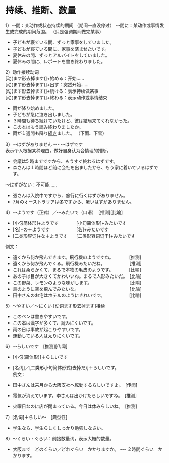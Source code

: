 持续、推断、数量
==========
1）～間：某动作或状态持续的期间   （期间一直没停过）
  ～間に：某动作或事情发生或完成的期间范围。 （只是强调期间做完某事）
+ 子どもが寝ている間、ずっと家事をしていました。
+ 子どもが寝ている間に、家事を済ませたいです。
+ 夏休みの間、ずっとアルバイトをしていました。
+ 夏休みの間に、レポートを書き終わりました。

2）动作接续动词  
  [动(ます形去掉ます)]+始める：开始……  
  [动(ます形去掉ます)]+出す：突然开始……  
  [动(ます形去掉ます)]+続ける：表示持续做某事  
  [动(ます形去掉ます)]+終わる：表示动作或事情结束
  
+ 雨が降り始めました。
+ 子どもが急に泣き出しました。
+ ３時間も待ち続けていたけど、彼は結局来てくれなかった。
+ この本はもう読み終わりましたか。
+ 雨が１週間も降り<u>続き</u>ました。 （下雨、下雪）

3）～はずがありません ---  ～はずです  
表示个人根据某种理由，做好自身认为合情理的推断。

+ 会議は5 時までですから、もうすぐ終わるはずです。
+ 森さんは１時間ほど前に会社を出ましたから、もう家に着いているはずです。

～はずがない：不可能…… 

+ 張さんは入院中ですから、旅行に行くはずがありません。
+ 7月のオーストラリアは冬ですから、暑いはずがありません。

4）～ようです（正式）／～みたいで（口语）　[推测][比喻]  
+ [小句简体形]+ようです　　　　[小句简体形]+みたいです  
+ [名]+の＋ようです　　　　　　[名]+みたいです  
+ [二类形容词]+な＋ようです　　[二类形容词词干]+みたいです  

例文：
+ 遠くから何か飛んできます。飛行機のようですね。　　　　[推测]
+ 遠くから何か飛んでくる。飛行機みたいだね。　　　　　　[推测]
+ これは柔らかくて、まるで本物の毛皮のようです。　　　　[比喻]
+ あの子は目が大きくてかわいいね。まるで人形みたいだ。　[比喻]
+ この野菜、レモンのような味がします。　　　　　　　　　[比喻]
+ 鳥のように空を飛んでみたいな。　　　　　　　　　　　　[比喻]
+ 田中さんのお宅はホテルのようにきれいです。　　　　　　[比喻]

5）～やすい／～にくい  [动词ます形去掉ます]接续
+ このペンは書きやすいです。
+ この本は漢字が多くて、読みにくいです。
+ 雨の日は事故が起こりやすいです。
+ 運動している人は太りにくいです。

6）～らしいです　[推测][传闻]  
+ [小句(简体形)]＋らしいです
+ [名词]／[二类形小句简体形式(去掉だ)]＋らしいです。  
例文：

+ 田中さんは来月から大阪支社へ転勤するらしいですよ。　[传闻]
+ 電気が消えています。李さんは出かけたらしいですね。　[推测]
+ 火曜日なのに店が閉まっている。今日は休みらしいね。　[推测]

7）[名词]＋らしい～　[典型性]
+ 学生なら、学生らしくしっかり勉強しなさい。

8）～くらい・ぐらい：前接数量词，表示大概的数量。
+ 大阪まで　どのくらい／どれぐらい　かかりますか。 --- ２時間ぐらい　かかります。



